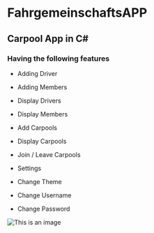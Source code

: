 # FahrgemeinschaftsAPP

## Carpool App in C#

### Having the following features

- Adding Driver
- Adding Members

- Display Drivers
- Display Members

- Add Carpools
- Display Carpools
 - Join / Leave Carpools


- Settings
 - Change Theme
 - Change Username
 - Change Password

![This is an image](https://ibb.co/84Bmysc)
